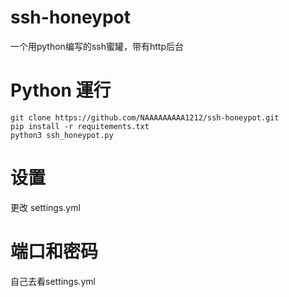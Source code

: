 # ssh-honeypot
一个用python编写的ssh蜜罐，带有http后台

# Python 運行
```console
git clone https://github.com/NAAAAAAAAA1212/ssh-honeypot.git
pip install -r requitements.txt
python3 ssh_honeypot.py
```

# 设置
更改 settings.yml

# 端口和密码
自己去看settings.yml